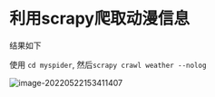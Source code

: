# 利用scrapy爬取动漫信息

结果如下

使用 `cd myspider`, 然后`scrapy crawl weather --nolog`

![image-20220522153411407](D:\work\ageAnimationCrawl\README.assets\image-20220522153411407.png)

